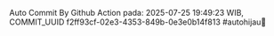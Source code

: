 Auto Commit By Github Action pada: 2025-07-25 19:49:23 WIB, COMMIT_UUID f2ff93cf-02e3-4353-849b-0e3e0b14f813 #autohijau🗿
